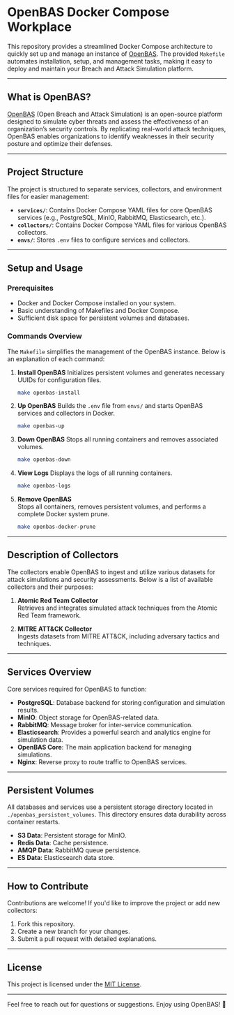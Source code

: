 # OpenBAS Docker Compose Workplace

This repository provides a streamlined Docker Compose architecture to quickly set up and manage an instance of [OpenBAS](https://www.filigran.io/). The provided `Makefile` automates installation, setup, and management tasks, making it easy to deploy and maintain your Breach and Attack Simulation platform.

---

## What is OpenBAS?

[OpenBAS](https://www.filigran.io/) (Open Breach and Attack Simulation) is an open-source platform designed to simulate cyber threats and assess the effectiveness of an organization’s security controls. By replicating real-world attack techniques, OpenBAS enables organizations to identify weaknesses in their security posture and optimize their defenses.

---

## Project Structure

The project is structured to separate services, collectors, and environment files for easier management:

- **`services/`**: Contains Docker Compose YAML files for core OpenBAS services (e.g., PostgreSQL, MinIO, RabbitMQ, Elasticsearch, etc.).
- **`collectors/`**: Contains Docker Compose YAML files for various OpenBAS collectors.
- **`envs/`**: Stores `.env` files to configure services and collectors.

---

## Setup and Usage

### Prerequisites
- Docker and Docker Compose installed on your system.
- Basic understanding of Makefiles and Docker Compose.
- Sufficient disk space for persistent volumes and databases.

### Commands Overview

The `Makefile` simplifies the management of the OpenBAS instance. Below is an explanation of each command:

1. **Install OpenBAS**
   Initializes persistent volumes and generates necessary UUIDs for configuration files.
   ```bash
   make openbas-install
   ```

2. **Up OpenBAS**
   Builds the `.env` file from `envs/` and starts OpenBAS services and collectors in Docker.
   ```bash
   make openbas-up
   ```

3. **Down OpenBAS**
   Stops all running containers and removes associated volumes.
   ```bash
   make openbas-down
   ```

4. **View Logs**
   Displays the logs of all running containers.
   ```bash
   make openbas-logs
   ```

5. **Remove OpenBAS**  
   Stops all containers, removes persistent volumes, and performs a complete Docker system prune.  
   ```bash
   make openbas-docker-prune
   ```

---

## Description of Collectors

The collectors enable OpenBAS to ingest and utilize various datasets for attack simulations and security assessments. Below is a list of available collectors and their purposes:

1. **Atomic Red Team Collector**  
   Retrieves and integrates simulated attack techniques from the Atomic Red Team framework.

2. **MITRE ATT&CK Collector**  
   Ingests datasets from MITRE ATT&CK, including adversary tactics and techniques.

---

## Services Overview

Core services required for OpenBAS to function:

- **PostgreSQL**: Database backend for storing configuration and simulation results.
- **MinIO**: Object storage for OpenBAS-related data.
- **RabbitMQ**: Message broker for inter-service communication.
- **Elasticsearch**: Provides a powerful search and analytics engine for simulation data.
- **OpenBAS Core**: The main application backend for managing simulations.
- **Nginx**: Reverse proxy to route traffic to OpenBAS services.

---

## Persistent Volumes

All databases and services use a persistent storage directory located in `./openbas_persistent_volumes`. This directory ensures data durability across container restarts.

- **S3 Data**: Persistent storage for MinIO.
- **Redis Data**: Cache persistence.
- **AMQP Data**: RabbitMQ queue persistence.
- **ES Data**: Elasticsearch data store.

---

## How to Contribute

Contributions are welcome! If you'd like to improve the project or add new collectors:
1. Fork this repository.
2. Create a new branch for your changes.
3. Submit a pull request with detailed explanations.

---

## License

This project is licensed under the [MIT License](LICENSE).

---

Feel free to reach out for questions or suggestions. Enjoy using OpenBAS! 🚀
